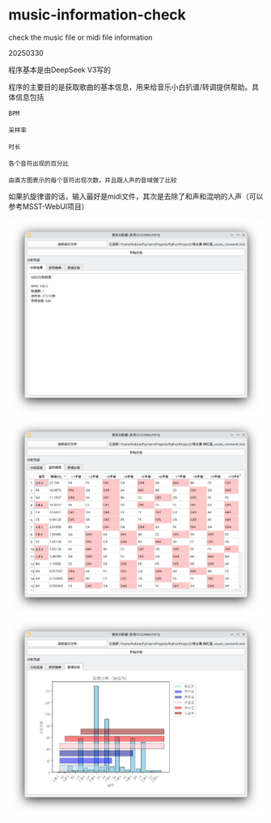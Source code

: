 # music-information-check
check the music file or midi file information

20250330

  程序基本是由DeepSeek V3写的
  
  程序的主要目的是获取歌曲的基本信息，用来给音乐小白扒谱/转调提供帮助。具体信息包括
  
    BPM
    
    采样率
    
    时长
    
    各个音符出现的百分比
    
    由直方图表示的每个音符出现次数，并且跟人声的音域做了比较
    
  如果扒旋律谱的话，输入最好是midi文件，其次是去除了和声和混响的人声（可以参考MSST-WebUI项目）
  
![主界面](https://github.com/windilt/music-information-check/blob/main/screenshot1.png)
![结果1](https://github.com/windilt/music-information-check/blob/main/screenshot2.png)
![结果2](https://github.com/windilt/music-information-check/blob/main/screenshot3.png)
